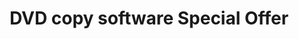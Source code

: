 ---
title: DVD copy software Special Offer
metaItems:
  - name: description
    content: Get 20% OFF for ordering DVD-Cloner, DVD-Cloner for Mac, DVD-Cloner Platinum and DVD-Cloner Gold.
  - name: keywords
    content: DVD-Cloner, special offer

heroCarousels: 
  name: main-banner
  loop: true
  overflow: hidden
  allowTouchMove: true
  block:
    - name: dvd copy
      imageUrl: sp-banner1-cover.png
      boxes:
        - DVD-Cloner
        - DVD-Cloner Gold
        - DVD-Cloner Platinum
        - Stream-Cloner Lite
        - Open DVD Ripper Lite      
      additionClass: position-relative w-100  text-center text-md-right text-light mt-10 pr-md-5
      height: 400
      bgMobileStyle: dark
      bgStyle:
        imageUrl: poster-wall.jpg
    - name: blu-ray copy  
      boxes:
        - Blue-Cloner
        - Blue-Cloner Diamond   
      href: https://www.blue-cloner.com/special-offer.html?utm_medium=special-offer&utm_source=dc_com
      additionClass: d-flex text-white w-100 text-center text-md-right pr-md-5 align-items-md-center justify-content-md-end
      bgMobileStyle: dark
      height: 400
      bgStyle:
        imageUrl: sp-bannerbg-bc.jpg
listProduct:
  standardDiscount: 20%
  lifetimeDiscount: 50%
  additionClass: 'shadow-box p-6 my-6'
  type: 'spList'
  products:
    - handleName: DVD-Cloner
      standard:
        price: 47.99
        buyLink: https://secure.2checkout.com/order/checkout.php?PRODS=4537841&QTY=1&CART=1&CARD=1&COUPON=3BEC361111
      lifetime:
        price: 149.99
        buyLink: https://secure.2checkout.com/order/checkout.php?PRODS=37855314&QTY=1&CART=1&CARD=1&COUPON=1AA9572E7A 
    - handleName: DVD-Cloner for Mac
      standard:
        price: 47.99
        buyLink: https://secure.2checkout.com/order/checkout.php?PRODS=4537843&QTY=1&CART=1&CARD=1&COUPON=3BEC361111
      lifetime:
        price: 149.99
        buyLink: https://secure.2checkout.com/order/checkout.php?PRODS=37855432&QTY=1&CART=1&CARD=1&COUPON=1AA9572E7A    
    - handleName: DVD-Cloner Gold
      standard:
        price: 63.99
        buyLink: https://secure.2checkout.com/order/checkout.php?PRODS=4611015&QTY=1&CART=1&CARD=1&COUPON=3BEC361111
      lifetime:
        price: 199.99
        buyLink: https://secure.2checkout.com/order/checkout.php?PRODS=37855441&QTY=1&CART=1&CARD=1&COUPON=1AA9572E7A        
    - handleName: DVD-Cloner Platinum
      standard:
        price: 63.99
        buyLink: https://secure.2checkout.com/order/checkout.php?PRODS=4537842&QTY=1&CART=1&CARD=1&COUPON=3BEC361111
      lifetime:
        price: 199.99
        buyLink: https://secure.2checkout.com/order/checkout.php?PRODS=37855461&QTY=1&CART=1&CARD=1&COUPON=1AA9572E7A     
    - handleName: Blue-Cloner
      standard:
        price: 47.99
        buyLink: https://secure.2checkout.com/order/checkout.php?PRODS=4537844&QTY=1&CART=1&CARD=1&COUPON=3BEC361111
      lifetime:
        price: 149.99
        buyLink: https://secure.2checkout.com/order/checkout.php?PRODS=37855510&QTY=1&CART=1&CARD=1&COUPON=1AA9572E7A      
    - handleName: Blue-Cloner Diamond
      standard:
        price: 63.99
        buyLink: https://secure.2checkout.com/order/checkout.php?PRODS=4619914&QTY=1&CART=1&CARD=1&COUPON=3BEC361111
      lifetime:
        price: 199.99
        buyLink: https://secure.2checkout.com/order/checkout.php?PRODS=37855513&QTY=1&CART=1&CARD=1&COUPON=1AA9572E7A           
---